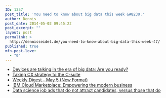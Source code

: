 ```yaml
---
ID: 1357
post_title: 'You need to know about big data this week &#8230;'
author: Dennis
post_date: 2014-05-02 09:45:22
post_excerpt: ""
layout: post
permalink: >
  http://dennisseidel.de/you-need-to-know-about-big-data-this-week-47/
published: true
mfn-post-love:
  - "0"
---
```

<ul class="scrd_digest">
<li><a href="http://feedproxy.google.com/~r/ibm-big-data-hub/~3/1LldiKLOrfU/devices-are-talking-era-big-data-are-you-ready" rel="external">Devices are talking in the era of big data: Are you ready?</a>
</li>
<li><a href="http://feedproxy.google.com/~r/ibm-big-data-hub/~3/rojS_kxaWm4/taking-cx-strategy-c-suite" rel="external">Taking CX strategy to the C-suite</a>
</li>
<li><a href="http://www.datasciencecentral.com/xn/detail/6448529:BlogPost:165471" rel="external">Weekly Digest - May 5 (New Format)</a>
</li>
<li><a href="http://feedproxy.google.com/~r/ibm-big-data-hub/~3/mSt_UlSSwCY/ibm-cloud-marketplace-empowering-modern-business" rel="external">IBM Cloud Marketplace: Empowering the modern business</a>
</li>
<li><a href="http://www.datasciencecentral.com/xn/detail/6448529:BlogPost:165605" rel="external">Data science job ads that do not attract candidates, versus those that do</a>
</li>
</ul>